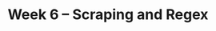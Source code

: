 ---
    title: Week 6 – Scraping and Regex
    weekNumber: 6
    days:
      - date: 2021-5-2
        events:
          "**LEC 15**{: .label .label-lecture } [Requests and Parsing HTML](resources/lectures/lec15/lec15.html)":
            "[Ch. 7.3](https://notes.dsc80.com/content/07/html.html)"
                
          "**Lab 5**{: .label .label-lab } **[Imputation (due 5/2)](https://github.com/dsc-courses/dsc80-2022-sp/blob/main/labs/05-imputation/lab.ipynb)**":
      - date: 2021-5-4
        events:
          "**LEC 16**{: .label .label-lecture } Regular Expressions":
            "[Ch. 7.3](https://notes.dsc80.com/content/07/html.html), [8.1](https://notes.dsc80.com/content/08/patterns.html)"
                
          "**DIS 5**{: .label .label-disc } **Scraping and Regex (due 5/7)**":
      - date: 2021-5-6
        events:
          "**LEC 17**{: .label .label-lecture } More Regular Expressions and Text":
            "[Ch. 8.1-8.2](https://notes.dsc80.com/content/08/introduction.html)"
                
---
